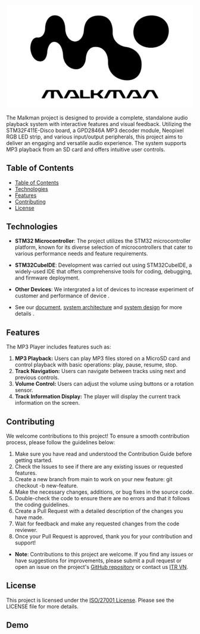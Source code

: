 <p align="center">
  <img src="./malkman.png" alt="Project Image" width="500" height="auto">
</p>

The Malkman project is designed to provide a complete, standalone audio playback system with interactive features and visual feedback. Utilizing the STM32F411E-Disco board, a GPD2846A MP3 decoder module, Neopixel RGB LED strip, and various input/output peripherals, this project aims to deliver an engaging and versatile audio experience. The system supports MP3 playback from an SD card and offers intuitive user controls.

## Table of Contents
- [Table of Contents](#table-of-contents)
- [Technologies](#technologies)
- [Features](#features)
- [Contributing](#contributing)
- [License](#license)

## Technologies
* **STM32 Microcontroller**: The project utilizes the STM32 microcontroller platform, known for its diverse selection of microcontrollers that cater to various performance needs and feature requirements.

* **STM32CubeIDE**: Development was carried out using STM32CubeIDE, a widely-used IDE that offers comprehensive tools for coding, debugging, and firmware deployment.

*  **Other Devices**: We intergrated a lot of devices to increase experiment of customer and performance of device .

*  See our [document](./features.md), [system architecture]() and [system design]() for more details .


## Features
The MP3 Player includes features such as:

1. **MP3 Playback:** Users can play MP3 files stored on a MicroSD card and control playback with basic operations: play, pause, resume, stop.
2. **Track Navigation:** Users can navigate between tracks using next and previous controls.
3. **Volume Control:** Users can adjust the volume using buttons or a rotation sensor.
4. **Track Information Display:** The player will display the current track information on the screen.
<!--5. **Visual Effects:** Use a Neopixel RGB light strip to provide visual feedback based on the audio signal.-->

## Contributing
We welcome contributions to this project! To ensure a smooth contribution process, please follow the guidelines below:

1. Make sure you have read and understood the Contribution Guide before getting started.
2. Check the Issues to see if there are any existing issues or requested features.
3. Create a new branch from main to work on your new feature: git checkout -b new-feature.
4. Make the necessary changes, additions, or bug fixes in the source code.
5. Double-check the code to ensure there are no errors and that it follows the coding guidelines.
6. Create a Pull Request with a detailed description of the changes you have made.
7. Wait for feedback and make any requested changes from the code reviewer.
8. Once your Pull Request is approved, thank you for your contribution and support!
* **Note**: Contributions to this project are welcome. If you find any issues or have suggestions for improvements, please submit a pull request or open an issue on the project's [GitHub repository](https://github.com/yshic/itrvn_final_project/tree/main) or contact us [ITR VN](https://itrvn.com/).

## License
This project is licensed under the [ISO/27001 License](https://www.iso.org/standard/27001). Please see the LICENSE file for more details.

## Demo
